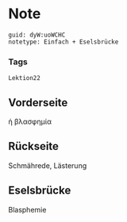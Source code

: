 # Note
```
guid: dyW:uoWCHC
notetype: Einfach + Eselsbrücke
```

### Tags
```
Lektion22
```

## Vorderseite
ἡ βλασφημία

## Rückseite
Schmährede, Lästerung

## Eselsbrücke
Blasphemie
